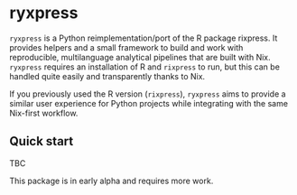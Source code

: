 # ryxpress

`ryxpress` is a Python reimplementation/port of the R package rixpress. It
provides helpers and a small framework to build and work with reproducible,
multilanguage analytical pipelines that are built with Nix. `ryxpress` requires
an installation of R and `rixpress` to run, but this can be handled quite
easily and transparently thanks to Nix.

If you previously used the R version (`rixpress`), `ryxpress` aims to provide a
similar user experience for Python projects while integrating with the same
Nix-first workflow.

## Quick start

TBC

This package is in early alpha and requires more work.
